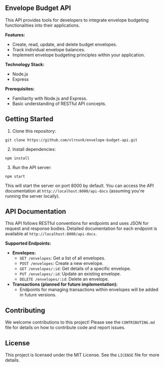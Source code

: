 ## Envelope Budget API

This API provides tools for developers to integrate envelope budgeting functionalities into their applications.

**Features:**

* Create, read, update, and delete budget envelopes.
* Track individual envelope balances.
* Implement envelope budgeting principles within your application.

**Technology Stack:**

* Node.js
* Express

**Prerequisites:**

* Familiarity with Node.js and Express.
* Basic understanding of RESTful API concepts.

## Getting Started

1. Clone this repository:

```
git clone https://github.com/vlrnsnk/envelope-budget-api.git
```

2. Install dependencies:

```
npm install
```

3. Run the API server:

```
npm start
```

This will start the server on port 8000 by default. You can access the API documentation at `http://localhost:8000/api-docs` (assuming you're running the server locally).


## API Documentation

This API follows RESTful conventions for endpoints and uses JSON for request and response bodies. Detailed documentation for each endpoint is available at `http://localhost:8000/api-docs`.

**Supported Endpoints:**

* **Envelopes:**
    * `GET /envelopes`: Get a list of all envelopes.
    * `POST /envelopes`: Create a new envelope.
    * `GET /envelopes/:id`: Get details of a specific envelope.
    * `PUT /envelopes/:id`: Update an existing envelope.
    * `DELETE /envelopes/:id`: Delete an envelope.
* **Transactions (planned for future implementation):**
    * Endpoints for managing transactions within envelopes will be added in future versions.


## Contributing

We welcome contributions to this project! Please see the `CONTRIBUTING.md` file for details on how to contribute code and report issues.

## License

This project is licensed under the MIT License. See the `LICENSE` file for more details.
